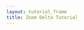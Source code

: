 ```yaml
---
layout: tutorial_frame
title: Zoom Delta Tutorial
---
```

<script>

	var map = L.map('map', {
		minZoom: 0,
		maxZoom: 1
	});

	var cartodbAttribution = '&copy; <a href="http://www.openstreetmap.org/copyright">OpenStreetMap</a> contributors, &copy; <a href="http://cartodb.com/attributions">CartoDB</a>';

	var positron = L.tileLayer('http://{s}.basemaps.cartocdn.com/light_all/{z}/{x}/{y}.png', {
		attribution: cartodbAttribution
	}).addTo(map);

	setInterval(function(){

		map.setZoom(0);

		setTimeout(function(){
			map.setZoom(1);
		}, 2000);

	}, 4000);

	var ZoomViewer = L.Control.extend({
		onAdd: function(){
			var gauge = L.DomUtil.create('div');
			gauge.style.width = '200px';
			gauge.style.background = 'rgba(255,255,255,0.5)';
			gauge.style.textAlign = 'left';
			map.on('zoomstart zoom zoomend', function(ev){
				gauge.innerHTML = 'Zoom level: ' + map.getZoom();
			})
			return gauge;
		}
	});

	(new ZoomViewer).addTo(map);

	map.setView([0, 0], 0);
</script>
